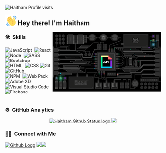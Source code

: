 <p align="left"> <img src="https://komarev.com/ghpvc/?username=haithamassoli&style=plastic&label=Profile+visits&color=red"alt="Haitham Profile visits" /> </p>
<p align="center">
<img alt="Night Coding" src="./assets/wave-hello.gif" width='40' align="left" />
<h2>Hey there! I'm Haitham</h2>


<img alt="Night Coding" width="350px" src="./assets/api-c99e353f761d318322c853c03ebcf21b.gif" align="right" />

### 🛠 &nbsp;Skills

![JavaScript](https://img.shields.io/badge/-JavaScript-05122A?style=flat&logo=javascript)&nbsp;
![React](https://img.shields.io/badge/-React.js-05122A?style=flat&logo=react)&nbsp;
![Node](https://img.shields.io/badge/-Node.js-05122A?style=flat&logo=node.js)&nbsp;
![SASS](https://img.shields.io/badge/-SASS-05122A?style=flat&logo=sass)&nbsp;
![Bootstrap](https://img.shields.io/badge/-Bootstrap-05122A?style=flat&logo=bootstrap&logoColor=563D7C)&nbsp;\
![HTML](https://img.shields.io/badge/-HTML-05122A?style=flat&logo=HTML5)&nbsp;
![CSS](https://img.shields.io/badge/-CSS-05122A?style=flat&logo=CSS3&logoColor=1572B6)
![Git](https://img.shields.io/badge/-Git-05122A?style=flat&logo=git)&nbsp;
![GitHub](https://img.shields.io/badge/-GitHub-05122A?style=flat&logo=github)&nbsp;\
![NPM](https://img.shields.io/badge/-NPM-05122A?style=flat&logo=npm)&nbsp;
![Web Pack](https://img.shields.io/badge/-Web%20Pack-05122A?style=flat&logo=webpack)&nbsp;
![Adobe XD](https://img.shields.io/badge/-Adobe%20XD-05122A?style=flat&logo=adobexd)&nbsp;
![Visual Studio Code](https://img.shields.io/badge/-Visual%20Studio%20Code-05122A?style=flat&logo=visual-studio-code&logoColor=007ACC)
![Firebase](https://img.shields.io/badge/-Firebase-05122A?style=flat&logo=firebase)&nbsp;<br><br>


### ⚙️ &nbsp;GitHub Analytics

<p align="center">

<a href="https://github.com/haithamassoli">
<img height="165em" src="https://github-readme-stats.vercel.app/api?username=haithamassoli&include_all_commits=true&show_icons=true&count_private=true&theme=algolia" alt="Haitham Github Status logo" />
<img height="165em" src="https://github-readme-stats-eight-theta.vercel.app/api/top-langs/?username=haithamassoli&layout=compact&langs_count=8&theme=algolia" />
</a>
</p>

### 🤝🏻 &nbsp;Connect with Me

<p align="center">

<a href="https://github.com/haithamassoli"> <img src="https://img.shields.io/github/followers/haithamassoli?style=social" alt="Github Logo"></a>
<a href="mailto:haithamassoli44@gmail.com"><img src="https://img.shields.io/badge/-haithamassoli44@gmail.com-D14836?style=flat&logo=Gmail&logoColor=white" /></a><a href="https://www.linkedin.com/in/haitham-assoli-b69706a9/"><img src="https://img.shields.io/badge/-Haitham%20Assoli-0077B5?style=flat&logo=Linkedin&logoColor=white" /></a>

</p>
</a>
